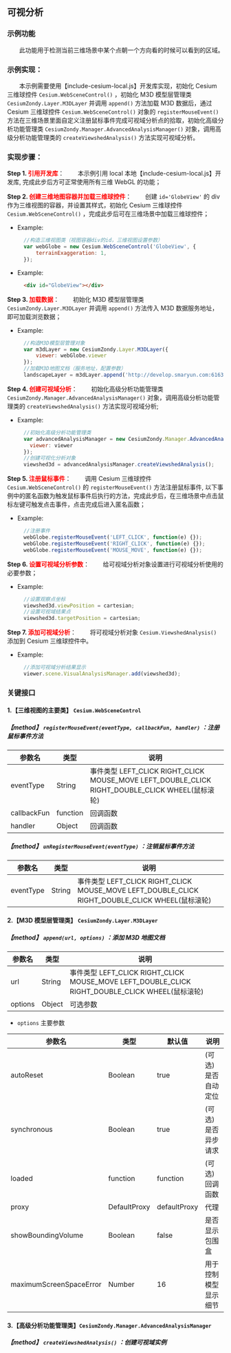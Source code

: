 ## 可视分析

### 示例功能

&ensp;&ensp;&ensp;&ensp;此功能用于检测当前三维场景中某个点朝一个方向看的时候可以看到的区域。

### 示例实现：

&ensp;&ensp;&ensp;&ensp;本示例需要使用【include-cesium-local.js】开发库实现，初始化 Cesium 三维球控件 `Cesium.WebSceneControl()` ，初始化 M3D 模型层管理类 `CesiumZondy.Layer.M3DLayer` 并调用 `append()` 方法加载 M3D 数据后，通过 Cesium 三维球控件 `Cesium.WebSceneControl()` 对象的 `registerMouseEvent()` 方法在三维场景里面自定义注册鼠标事件完成可视域分析点的拾取，初始化高级分析功能管理类 `CesiumZondy.Manager.AdvancedAnalysisManager()` 对象，调用高级分析功能管理类的 `createViewshedAnalysis()` 方法实现可视域分析。

### 实现步骤：

**Step 1. <font color=red>引用开发库</font>**：
&ensp;&ensp;&ensp;&ensp;本示例引用 local 本地【include-cesium-local.js】开发库, 完成此步后方可正常使用所有三维 WebGL 的功能；

**Step 2. <font color=red>创建三维地图容器并加载三维球控件</font>**：
&ensp;&ensp;&ensp;&ensp;创建 `id='GlobeView'` 的 div 作为三维视图的容器，并设置其样式，初始化 Cesium 三维球控件 `Cesium.WebSceneControl()` ，完成此步后可在三维场景中加载三维球控件；

- Example:

  ```Javascript
    //构造三维视图类（视图容器div的id，三维视图设置参数）
    var webGlobe = new Cesium.WebSceneControl('GlobeView', {
        terrainExaggeration: 1,
    });
  ```

- Example:
  ```html
    <div id="GlobeView"></div>
  ```

**Step 3. <font color=red>加载数据</font>**：
&ensp;&ensp;&ensp;&ensp;初始化 M3D 模型层管理类 `CesiumZondy.Layer.M3DLayer` 并调用 `append()` 方法传入 M3D 数据服务地址，即可加载浏览数据；

- Example:
  ```Javascript
    //构造M3D模型层管理对象
    var m3dLayer = new CesiumZondy.Layer.M3DLayer({
        viewer: webGlobe.viewer
    });
    //加载M3D地图文档（服务地址，配置参数）
    landscapeLayer = m3dLayer.append('http://develop.smaryun.com:6163/igs/rest/g3d/ZondyModels', {});
  ```

**Step 4. <font color=red>创建可视域分析</font>**：
&ensp;&ensp;&ensp;&ensp;初始化高级分析功能管理类 `CesiumZondy.Manager.AdvancedAnalysisManager()` 对象，调用高级分析功能管理类的 `createViewshedAnalysis()` 方法实现可视域分析;

- Example:
  ```Javascript
    //初始化高级分析功能管理类
    var advancedAnalysisManager = new CesiumZondy.Manager.AdvancedAnalysisManager({
      viewer: viewer
    });
    //创建可视化分析对象
    viewshed3d = advancedAnalysisManager.createViewshedAnalysis();
  ```

**Step 5. <font color=red>注册鼠标事件</font>**：
&ensp;&ensp;&ensp;&ensp;调用 Cesium 三维球控件 `Cesium.WebSceneControl()` 的 `registerMouseEvent()` 方法注册鼠标事件, 以下事例中的匿名函数为触发鼠标事件后执行的方法，完成此步后，在三维场景中点击鼠标左键可触发点击事件，点击完成后进入匿名函数；

- Example:
  ```Javascript
    //注册事件
    webGlobe.registerMouseEvent('LEFT_CLICK', function(e) {});
    webGlobe.registerMouseEvent('RIGHT_CLICK', function(e) {});
    webGlobe.registerMouseEvent('MOUSE_MOVE', function(e) {});
  ```

**Step 6. <font color=red>设置可视域分析参数</font>**：
&ensp;&ensp;&ensp;&ensp;给可视域分析对象设置进行可视域分析使用的必要参数；

- Example:
  ```Javascript
    //设置观察点坐标
    viewshed3d.viewPosition = cartesian;
    //设置可视域结果点
    viewshed3d.targetPosition = cartesian;
  ```

**Step 7. <font color=red>添加可视域分析</font>**：
&ensp;&ensp;&ensp;&ensp;将可视域分析对象 `Cesium.ViewshedAnalysis()` 添加到 Cesium 三维球控件中。

- Example:
  ```Javascript
    //添加可视域分析结果显示
    viewer.scene.VisualAnalysisManager.add(viewshed3d);
  ```

### 关键接口

#### 1.【三维视图的主要类】 `Cesium.WebSceneControl`

##### 【method】 `registerMouseEvent(eventType, callbackFun, handler)` ：注册鼠标事件方法

| 参数名      | 类型     | 说明                                                                                            |
| ----------- | -------- | ----------------------------------------------------------------------------------------------- |
| eventType   | String   | 事件类型 LEFT_CLICK RIGHT_CLICK MOUSE_MOVE LEFT_DOUBLE_CLICK RIGHT_DOUBLE_CLICK WHEEL(鼠标滚轮) |
| callbackFun | function | 回调函数                                                                                        |
| handler     | Object   | 回调函数                                                                                        |

##### 【method】 `unRegisterMouseEvent(eventType)` ：注销鼠标事件方法

| 参数名    | 类型   | 说明                                                                                            |
| --------- | ------ | ----------------------------------------------------------------------------------------------- |
| eventType | String | 事件类型 LEFT_CLICK RIGHT_CLICK MOUSE_MOVE LEFT_DOUBLE_CLICK RIGHT_DOUBLE_CLICK WHEEL(鼠标滚轮) |

#### 2.【M3D 模型层管理类】 `CesiumZondy.Layer.M3DLayer`

##### 【method】 `append(url, options)` ：添加 M3D 地图文档

| 参数名  | 类型   | 说明                                                                                            |
| ------- | ------ | ----------------------------------------------------------------------------------------------- |
| url     | String | 事件类型 LEFT_CLICK RIGHT_CLICK MOUSE_MOVE LEFT_DOUBLE_CLICK RIGHT_DOUBLE_CLICK WHEEL(鼠标滚轮) |
| options | Object | 可选参数                                                                                        |

- `options` 主要参数

| 参数名                  | 类型         | 默认值       | 说明                 |
| ----------------------- | ------------ | ------------ | -------------------- |
| autoReset               | Boolean      | true         | (可选)是否自动定位   |
| synchronous             | Boolean      | true         | (可选)是否异步请求   |
| loaded                  | function     | function     | (可选)回调函数       |
| proxy                   | DefaultProxy | defaultProxy | 代理                 |
| showBoundingVolume      | Boolean      | false        | 是否显示包围盒       |
| maximumScreenSpaceError | Number       | 16           | 用于控制模型显示细节 |

#### 3.【高级分析功能管理类】`CesiumZondy.Manager.AdvancedAnalysisManager`

##### 【method】 `createViewshedAnalysis()` ：创建可视域实例
